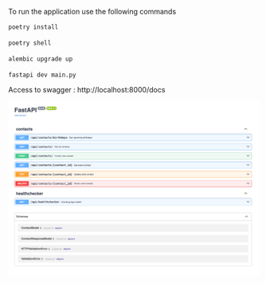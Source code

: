 To run the application use the following commands

```
poetry install

poetry shell

alembic upgrade up

fastapi dev main.py
```

Access to swagger : http://localhost:8000/docs

![alt text](image.png)
